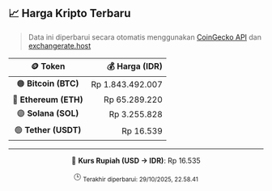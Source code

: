 

<!-- HARGA_KRIPTO -->
## 📈 Harga Kripto Terbaru

> Data ini diperbarui secara otomatis menggunakan [CoinGecko API](https://www.coingecko.com/) dan [exchangerate.host](https://exchangerate.host/)

<div align="center">

| 🪙 Token | 💰 Harga (IDR) |
|:------:|---------------:|
| 🟠 **Bitcoin (BTC)**   | Rp 1.843.492.007 |
| 🔵 **Ethereum (ETH)**  | Rp 65.289.220 |
| 🟣 **Solana (SOL)**    | Rp 3.255.828 |
| 🟢 **Tether (USDT)**   | Rp 16.539 |

---

💱 **Kurs Rupiah (USD → IDR)**: Rp 16.535

🕒 <sub>Terakhir diperbarui: 29/10/2025, 22.58.41</sub>

</div>
<!-- /HARGA_KRIPTO -->